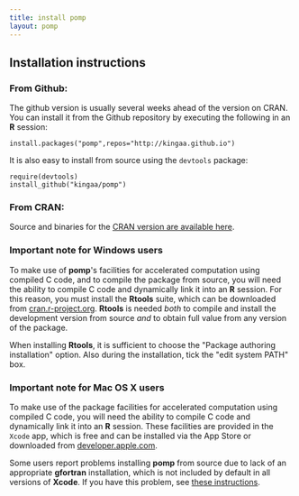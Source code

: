 ```yaml
---
title: install pomp
layout: pomp
---
```


## Installation instructions

### From Github:

The github version is usually several weeks ahead of the version on CRAN.
You can install it from the Github repository by executing the following in an **R** session:

```
install.packages("pomp",repos="http://kingaa.github.io")
```

It is also easy to install from source using the <code>devtools</code> package:

```
require(devtools)
install_github("kingaa/pomp")
```

### From CRAN:

Source and binaries for the [CRAN version are available here](http://cran.r-project.org/package=pomp).


### Important note for Windows users

To make use of **pomp**'s facilities for accelerated computation using compiled C code, and to compile the package from source, you will need the ability to compile C code and dynamically link it into an **R** session.
For this reason, you must install the **Rtools** suite, which can be downloaded from [cran.r-project.org](http://cran.r-project.org/bin/windows/Rtools).
**Rtools** is needed *both* to compile and install the development version from source *and* to obtain full value from any version of the package.

When installing **Rtools**, it is sufficient to choose the "Package authoring installation" option.
Also during the installation, tick the "edit system PATH" box.

### Important note for Mac OS X users

To make use of the package facilities for accelerated computation using compiled C code, you will need the ability to compile C code and dynamically link it into an **R** session.
These facilities are provided in the <code>Xcode</code> app, which is free and can be installed via the App Store or downloaded from [developer.apple.com](https://developer.apple.com/xcode/downloads/).

Some users report problems installing **pomp** from source due to lack of an appropriate **gfortran** installation, which is not included by default in all versions of **Xcode**.
If you have this problem, see [these instructions](http://kingaa.github.io/mac-fortran.html).
